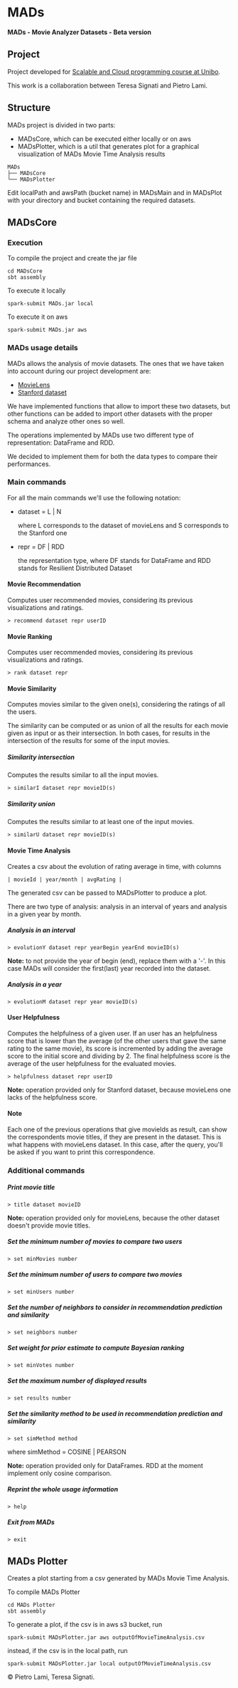 # MADs

**MADs - Movie Analyzer Datasets - Beta version**

## Project

Project developed for [Scalable and Cloud programming course at Unibo](https://www.unibo.it/it/didattica/insegnamenti/insegnamento/2019/412732).

This work is a collaboration between Teresa Signati and Pietro Lami.

## Structure
MADs project is divided in two parts:
- MADsCore, which can be executed either locally or on aws
- MADsPlotter, which is a util that generates plot for a graphical visualization of MADs Movie Time Analysis results

```
MADs
├── MADsCore
└── MADsPlotter
```

Edit localPath and awsPath (bucket name) in MADsMain and in MADsPlot 
with your directory and bucket containing the required datasets.

## MADsCore
### Execution


To compile the project and create the jar file

```
cd MADsCore
sbt assembly
```

To execute it locally

```
spark-submit MADs.jar local
```

To execute it on aws

```
spark-submit MADs.jar aws
```

### MADs usage details

MADs allows the analysis of movie datasets. The ones that we have taken into account during our project development are:

- [MovieLens](https://grouplens.org/datasets/movielens/latest/)
- [Stanford dataset](https://snap.stanford.edu/data/web-Movies.html)

We have implemented functions that allow to import these two datasets, but other functions can be added to import other datasets with the proper schema and analyze other ones so well.

The operations implemented by MADs use two different type of representation: DataFrame and RDD.

We decided to implement them for both the data types to compare their performances.

### Main commands

For all the main commands we'll use the following notation:

- dataset = L | N

  where L corresponds to the dataset of movieLens and S corresponds to the Stanford one

- repr = DF | RDD

  the representation type, where DF stands for DataFrame and RDD stands for Resilient Distributed Dataset

#### Movie Recommendation

Computes user recommended movies, considering its previous visualizations and ratings.

```
> recommend dataset repr userID
```

#### Movie Ranking

Computes user recommended movies, considering its previous visualizations and ratings.

```
> rank dataset repr
```

#### Movie Similarity

Computes movies similar to the given one(s), considering the ratings of all the users.

The similarity can be computed or as union of all the results for each movie given as input or as their intersection. In both cases, for results in the intersection of the results for some of the input movies.

##### Similarity intersection

Computes the results similar to all the input movies.

```
> similarI dataset repr movieID(s)
```

##### Similarity union

Computes the results similar to at least one of the input movies.

```
> similarU dataset repr movieID(s)
```

#### Movie Time Analysis

Creates a csv about the evolution of rating average in time, with columns 
```
| movieId | year/month | avgRating |
```
The generated csv can be passed to MADsPlotter to produce a plot.

There are two type of analysis: analysis in an interval of years and analysis in a given year by month.

##### Analysis in an interval

```
> evolutionY dataset repr yearBegin yearEnd movieID(s)
```

**Note:** to not provide the year of begin (end), replace them with a '-'. In this case MADs will consider the first(last) year recorded into the dataset.

##### Analysis in a year

```
> evolutionM dataset repr year movieID(s)
```

#### User Helpfulness

Computes the helpfulness of a given user. If an user has an helpfulness score that is lower than the average (of the other users that gave the same rating to the same movie), its score is incremented by adding the average score to the initial score and dividing by 2. The final helpfulness score is the average of the user helpfulness for the evaluated movies.

```
> helpfulness dataset repr userID
```

**Note:** operation provided only for Stanford dataset, because movieLens one lacks of the helpfulness score.

#### Note

Each one of the previous operations that give movieIds as result, can show the correspondents movie titles, if they are present in the dataset. This is what happens with movieLens dataset. In this case, after the query, you'll be asked if you want to print this correspondence.

### Additional commands

##### Print movie title

```
> title dataset movieID
```

**Note:** operation provided only for movieLens, because the other dataset doesn't provide movie titles.

##### Set the minimum number of movies to compare two users

```
> set minMovies number
```

##### Set the minimum number of users to compare two movies

```
> set minUsers number
```

##### Set the number of neighbors to consider in recommendation prediction and similarity

```
> set neighbors number
```

##### Set weight for prior estimate to compute Bayesian ranking

```
> set minVotes number
```

##### Set the maximum number of displayed results

```
> set results number
```

##### Set the similarity method to be used in recommendation prediction and similarity

```
> set simMethod method
```

where simMethod = COSINE | PEARSON

**Note:** operation provided only for DataFrames. RDD at the moment implement only cosine comparison.

##### Reprint the whole usage information

```
> help
```

##### Exit from MADs

```
> exit
```

## MADs Plotter

Creates a plot starting from a csv generated by MADs Movie Time Analysis.

To compile MADs Plotter
```
cd MADs Plotter
sbt assembly
```

To generate a plot, if the csv is in aws s3 bucket, run
```
spark-submit MADsPlotter.jar aws outputOfMovieTimeAnalysis.csv
```
instead, if the csv is in the local path, run
```
spark-submit MADsPlotter.jar local outputOfMovieTimeAnalysis.csv
```

© Pietro Lami, Teresa Signati.
